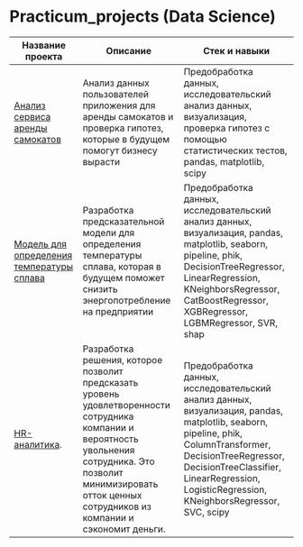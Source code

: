 # Practicum_projects (Data Science)

| Название проекта | Описание        | Стек и навыки        |
| ----------------- | ------------- | ------------- |
| [Анализ сервиса аренды самокатов](https://github.com/JuliaPeredkova/Practicum_projects/tree/9a4eed32ea9c40dd63a4fa3e05b8b182f9746638/%D0%90%D0%BD%D0%B0%D0%BB%D0%B8%D0%B7%20%D1%81%D0%B5%D1%80%D0%B2%D0%B8%D1%81%D0%B0%20%D0%B0%D1%80%D0%B5%D0%BD%D0%B4%D1%8B%20%D1%81%D0%B0%D0%BC%D0%BE%D0%BA%D0%B0%D1%82%D0%BE%D0%B2) |Анализ данных пользователей приложения для аренды самокатов и проверка гипотез, которые в будущем помогут бизнесу вырасти| Предобработка данных, исследовательский анализ данных, визуализация, проверка гипотез с помощью статистических тестов, pandas, matplotlib, scipy  |
| [Модель для определения температуры сплава](https://github.com/JuliaPeredkova/Practicum_projects/tree/45e4b6bc2b3b891b3054f44b6fe70790142f177a/%D0%9C%D0%BE%D0%B4%D0%B5%D0%BB%D1%8C%20%D0%B4%D0%BB%D1%8F%20%D0%BE%D0%BF%D1%80%D0%B5%D0%B4%D0%B5%D0%BB%D0%B5%D0%BD%D0%B8%D1%8F%20%D1%82%D0%B5%D0%BC%D0%BF%D0%B5%D1%80%D0%B0%D1%82%D1%83%D1%80%D1%8B%20%D1%81%D0%BF%D0%BB%D0%B0%D0%B2%D0%B0) |Разработка предсказательной модели для определения температуры сплава, которая в будущем поможет снизить энергопотребление на предприятии| Предобработка данных, исследовательский анализ данных, визуализация, pandas, matplotlib, seaborn, pipeline, phik, DecisionTreeRegressor, LinearRegression, KNeighborsRegressor, CatBoostRegressor, XGBRegressor, LGBMRegressor, SVR, shap|
| [HR-аналитика](https://github.com/JuliaPeredkova/Practicum_projects/tree/d8e80e51ef9b97ba1ed8e00ec41acfb8c84bcfbc/HR-%D0%B0%D0%BD%D0%B0%D0%BB%D0%B8%D1%82%D0%B8%D0%BA%D0%B0). |Разработка решения, которое позволит предсказать уровень удовлетворенности сотрудника компании и вероятность увольнения сотрудника. Это позволит минимизировать отток ценных сотрудников из компании и сэкономит деньги.| Предобработка данных, исследовательский анализ данных, визуализация, pandas, matplotlib, seaborn, pipeline, phik, ColumnTransformer, DecisionTreeRegressor, DecisionTreeClassifier, LinearRegression, LogisticRegression, KNeighborsRegressor, SVC, scipy|






